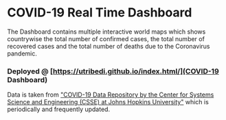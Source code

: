 # COVID-19 Real Time Dashboard

The Dashboard contains multiple interactive world maps which shows countrywise the total number of confirmed cases, the total number of recovered cases and the total number of deaths due to the Coronavirus pandemic.

### Deployed @ [https://utribedi.github.io/index.html/](COVID-19 Dashboard)

Data is taken from ["COVID-19 Data Repository by the Center for Systems Science and Engineering (CSSE) at Johns Hopkins University"](https://github.com/CSSEGISandData/COVID-19) which is periodically and frequently updated.
